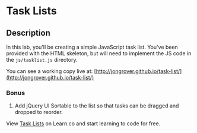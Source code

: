 

# Task Lists

## Description

In this lab, you'll be creating a simple JavaScript task list. You've been provided with the HTML skeleton, but will need to implement the JS code in the `js/tasklist.js` directory.

You can see a working copy live at: [http://jongrover.github.io/task-list/](http://jongrover.github.io/task-list/)

### Bonus

1. Add jQuery UI Sortable to the list so that tasks can be dragged and dropped to reorder.

<p data-visibility='hidden'>View <a href='https://learn.co/lessons/js-task-list' title='Task Lists'>Task Lists</a> on Learn.co and start learning to code for free.</p>
